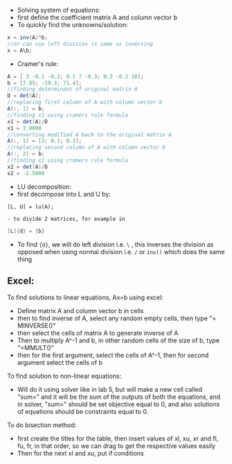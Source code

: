 - Solving system of equations:
- first define the coefficient matrix A and column vector b 
- To quickly find the unknowns/solution:
```java
x = inv(A)*b;
//or can use left division is same as inversing
x = A\b;
```
- Cramer's rule:
```java
A = [ 3 -0.1 -0.2; 0.1 7 -0.3; 0.3 -0.2 10];
b = [7.85; -19.3; 71.4];
//finding determinant of original matrix A
D = det(A);
//replacing first column of A with column vector b
A(:, 1) = b;
//finding x1 using cramers rule formula
x1 = det(A)/D
x1 = 3.0000
//converting modified A back to the original matrix A 
A(:, 1) = [3; 0.1; 0.3];
//replacing second column of A with column vector b
A(:, 2) = b;
//finding x2 using cramers rule formula
x2 = det(A)/D
x2 = -2.5000
```
- LU decomposition: 
- first decompose into L and U by:
```
[L, U] = lu(A);
```
	- to divide 2 matrices, for example in 
```java
[L]{d} = {b}
```
- To find `{d}`, we will do left division i.e. `\` , this inverses the division as opposed when using normal division i.e. `/` or `inv()` which does the same thing

## Excel: 
To find solutions to linear equations, Ax=b using excel:
- Define matrix A and column vector b in cells
- then to find inverse of A, select any random empty cells, then type "= MINVERSE()"
- then select the cells of matrix A to generate inverse of A
- Then to multiply A^-1 and b, in other random cells of the size of b, type "=MMULT()"
- then for the first argument, select the cells of A^-1, then for second argument select the cells of b

To find solution to non-linear equations:
- Will do it using solver like in lab 5, but will make a new cell called "sum=" and it will be the sum of the outputs of both the equations, and in solver, "sum=" should be set objective equal to 0, and also solutions of equations should be constraints equal to 0.

To do bisection method:
- first create the titles for the table, then insert values of xl, xu, xr and fl, fu, fr, in that order, so we can drag to get the respective values easily
- Then for the next xl and xu, put if conditions 


